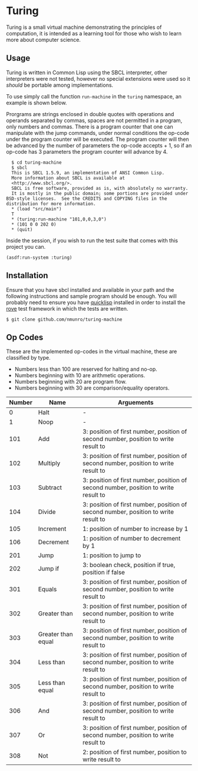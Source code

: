 # Turing

Turing is a small virtual machine demonstrating the principles of computation, it is intended as a learning tool for those who wish to learn more about computer science.

## Usage
Turing is written in Common Lisp using the SBCL interpreter, other interpreters were not tested, however no special extensions were used so it *should* be portable among implementations.

To use simply call the function `run-machine` in the `turing` namespace, an example is shown below.

Prorgrams are strings enclosed in double quotes with operations and operands separated by commas, spaces are not permitted in a program, only numbers and commas.
There is a program counter that one can manipulate with the jump commands, under normal conditions the op-code under the program counter will be executed.
The program counter will then be advanced by the number of parameters the op-code accepts + 1, so if an op-code has 3 parameters the program counter will advance by 4.

      $ cd turing-machine
      $ sbcl
      This is SBCL 1.5.9, an implementation of ANSI Common Lisp.
      More information about SBCL is available at
      <http://www.sbcl.org/>.
      SBCL is free software, provided as is, with absolutely no warranty.
      It is mostly in the public domain; some portions are provided under BSD-style licenses.  See the CREDITS and COPYING files in the distribution for more information.
      * (load "src/main")
      T
      * (turing:run-machine "101,0,0,3,0")
      * (101 0 0 202 0)
      * (quit)

Inside the session, if you wish to run the test suite that comes with this project you can.

    (asdf:run-system :turing)

## Installation
Ensure that you have sbcl installed and available in your path and the following instructions and sample program should be enough. You will probably need to ensure you have [quicklisp](https://www.quicklisp.org/beta/) installed in order to install the [rove](http://quickdocs.org/rove/) test framework in which the tests are written.

    $ git clone github.com/nmunro/turing-machine

## Op Codes

These are the implemented op-codes in the virtual machine, these are classified by type.

* Numbers less than 100 are reserved for halting and no-op.
* Numbers beginning with 10 are arithmetic operations.
* Numbers beginning with 20 are program flow.
* Numbers beginning with 30 are comparison/equality operators.

| Number | Name             | Arguements                                                                        |
|--------|------------------|-----------------------------------------------------------------------------------|
|0       |Halt              | -                                                                                 |
|1       |Noop              | -                                                                                 |
|101     |Add               |3: position of first number, position of second number, position to write result to|
|102     |Multiply          |3: position of first number, position of second number, position to write result to|
|103     |Subtract          |3: position of first number, position of second number, position to write result to|
|104     |Divide            |3: position of first number, position of second number, position to write result to|
|105     |Increment         |1: position of number to increase by 1                                             |
|106     |Decrement         |1: position of number to decrement by 1                                            |
|201     |Jump              |1: position to jump to                                                             |
|202     |Jump if           |3: boolean check, position if true, position if false                              |
|301     |Equals            |3: position of first number, position of second number, position to write result to|
|302     |Greater than      |3: position of first number, position of second number, position to write result to|
|303     |Greater than equal|3: position of first number, position of second number, position to write result to|
|304     |Less than         |3: position of first number, position of second number, position to write result to|
|305     |Less than equal   |3: position of first number, position of second number, position to write result to|
|306     |And               |3: position of first number, position of second number, position to write result to|
|307     |Or                |3: position of first number, position of second number, position to write result to|
|308     |Not               |2: position of first number, position to write result to                           |
